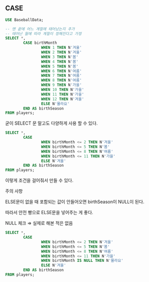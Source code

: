 ## CASE

```sql
USE BaseballData;

-- 맨 끝에 어느 계절에 태어났는지 추가
-- 태어난 월에 따라 계절이 정해진다고 가정
SELECT *,
		CASE birthMonth
				WHEN 1 THEN N'겨울'
				WHEN 2 THEN N'겨울'
				WHEN 3 THEN N'봄'
				WHEN 4 THEN N'봄'
				WHEN 5 THEN N'봄'
				WHEN 6 THEN N'여름'
				WHEN 7 THEN N'여름'
				WHEN 8 THEN N'여름'
				WHEN 9 THEN N'가을'
				WHEN 10 THEN N'가을'
				WHEN 11 THEN N'가을'
				WHEN 12 THEN N'겨울'
				ELSE N'몰라요'
		END AS birthSeason
FROM players;
```

굳이 SELECT 문 말고도 다양하게 사용 할 수 있다.

```sql
SELECT *,
		CASE
				WHEN birthMonth <= 2 THEN N'겨울'
				WHEN birthMonth <= 5 THEN N'봄'
				WHEN birthMonth <= 8 THEN N'여름'
				WHEN birthMonth <= 11 THEN N'가을'
				ELSE N'겨울'
		END AS birthSeason
FROM players;
```

이렇게 조건을 걸어줘서 만들 수 있다.

주의 사항

ELSE문이 없을 때 포함되는 값이 안들어오면 birthSeason이 NULL이 된다. 

따라서 안전 빵으로 ELSE문을 넣어주는 게 좋다.

NULL 체크 ⇒ 실제로 해본 적은 없음

```sql
SELECT *,
		CASE
				WHEN birthMonth <= 2 THEN N'겨울'
				WHEN birthMonth <= 5 THEN N'봄'
				WHEN birthMonth <= 8 THEN N'여름'
				WHEN birthMonth <= 11 THEN N'가을'
				WHEN birthMonth IS NULL THEN N'몰라요'
				ELSE N'겨울'
		END AS birthSeason
FROM players;
```